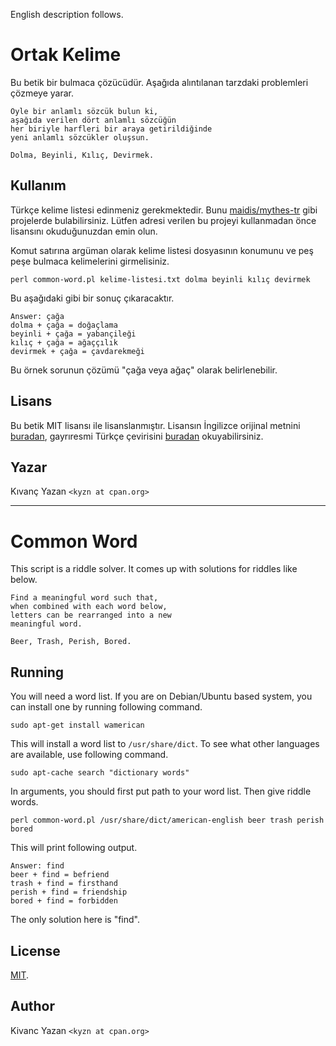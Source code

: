 English description follows.

# Ortak Kelime

Bu betik bir bulmaca çözücüdür. Aşağıda alıntılanan tarzdaki problemleri çözmeye yarar.

    Öyle bir anlamlı sözcük bulun ki,
    aşağıda verilen dört anlamlı sözcüğün
    her biriyle harfleri bir araya getirildiğinde
    yeni anlamlı sözcükler oluşsun.
    
    Dolma, Beyinli, Kılıç, Devirmek.

## Kullanım

Türkçe kelime listesi edinmeniz gerekmektedir. Bunu [maidis/mythes-tr](https://github.com/maidis/mythes-tr/tree/master/veriler) gibi projelerde bulabilirsiniz. Lütfen adresi verilen bu projeyi kullanmadan önce lisansını okuduğunuzdan emin olun.

Komut satırına argüman olarak kelime listesi dosyasının konumunu ve peş peşe bulmaca kelimelerini girmelisiniz.

    perl common-word.pl kelime-listesi.txt dolma beyinli kılıç devirmek

Bu aşağıdaki gibi bir sonuç çıkaracaktır.

    Answer: çağa
    dolma + çağa = doğaçlama
    beyinli + çağa = yabançileği
    kılıç + çağa = ağaççılık
    devirmek + çağa = çavdarekmeği

Bu örnek sorunun çözümü "çağa veya ağaç" olarak belirlenebilir.

## Lisans

Bu betik MIT lisansı ile lisanslanmıştır. Lisansın İngilizce orijinal metnini [buradan](/LICENSE), gayrıresmi Türkçe çevirisini [buradan](http://ozgurlisanslar.org.tr/mit/) okuyabilirsiniz.

## Yazar

Kıvanç Yazan `<kyzn at cpan.org>`

------

# Common Word

This script is a riddle solver. It comes up with solutions for riddles like below.

    Find a meaningful word such that,
    when combined with each word below,
    letters can be rearranged into a new
    meaningful word.
    
    Beer, Trash, Perish, Bored.

## Running

You will need a word list. If you are on Debian/Ubuntu based system, you can install one by running following command.

    sudo apt-get install wamerican

This will install a word list to `/usr/share/dict`. To see what other languages are available, use following command.

    sudo apt-cache search "dictionary words"

In arguments, you should first put path to your word list. Then give riddle words.

    perl common-word.pl /usr/share/dict/american-english beer trash perish bored

This will print following output.

    Answer: find
    beer + find = befriend
    trash + find = firsthand
    perish + find = friendship
    bored + find = forbidden

The only solution here is "find".

## License

[MIT](/LICENSE).

## Author

Kivanc Yazan `<kyzn at cpan.org>`
